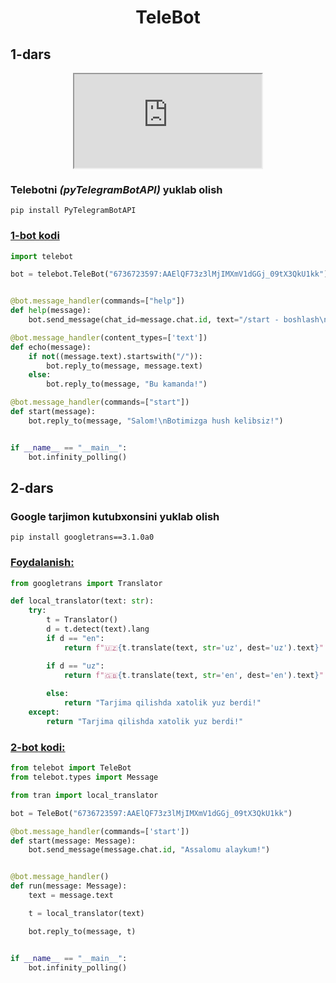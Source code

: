 <h1 align="center">
  TeleBot
</h1>

## 1-dars

<div align="center">
<iframe 
    src="https://youtu.be/IlsOtPRkyl4?si=WBu2SI1l2XWTOz-V">
</iframe>
</div>

### Telebotni *(pyTelegramBotAPI)* yuklab olish
```pip install PyTelegramBotAPI```

### [1-bot kodi](/birinchiBot.py)

```python
import telebot

bot = telebot.TeleBot("6736723597:AAElQF73z3lMjIMXmV1dGGj_09tX3QkU1kk")


@bot.message_handler(commands=["help"])
def help(message):
    bot.send_message(chat_id=message.chat.id, text="/start - boshlash\n/help - yordam")

@bot.message_handler(content_types=['text'])
def echo(message):
    if not((message.text).startswith("/")):
        bot.reply_to(message, message.text)
    else:
        bot.reply_to(message, "Bu kamanda!")

@bot.message_handler(commands=["start"])
def start(message):
    bot.reply_to(message, "Salom!\nBotimizga hush kelibsiz!")


if __name__ == "__main__":
    bot.infinity_polling()
```


## 2-dars
### Google tarjimon kutubxonsini yuklab olish
```pip install googletrans==3.1.0a0```

### [Foydalanish:](/tran.py)
```python
from googletrans import Translator

def local_translator(text: str):
    try:
        t = Translator()
        d = t.detect(text).lang
        if d == "en":
            return f"🇺🇿{t.translate(text, str='uz', dest='uz').text}"

        if d == "uz":
            return f"🇬🇧{t.translate(text, str='en', dest='en').text}"
        
        else:
            return "Tarjima qilishda xatolik yuz berdi!"
    except:
        return "Tarjima qilishda xatolik yuz berdi!"
``` 

### [2-bot kodi:](/ikkinchiBot.py)

```python
from telebot import TeleBot
from telebot.types import Message

from tran import local_translator

bot = TeleBot("6736723597:AAElQF73z3lMjIMXmV1dGGj_09tX3QkU1kk")

@bot.message_handler(commands=['start'])
def start(message: Message):
    bot.send_message(message.chat.id, "Assalomu alaykum!")


@bot.message_handler()
def run(message: Message):
    text = message.text

    t = local_translator(text)

    bot.reply_to(message, t) 


if __name__ == "__main__":
    bot.infinity_polling()
```


